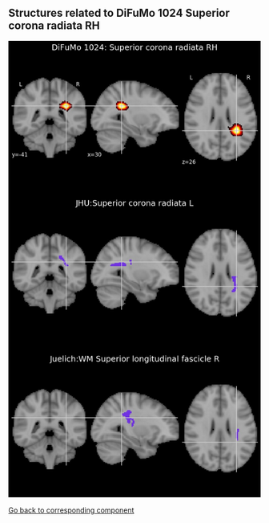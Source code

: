 


## Structures related to DiFuMo 1024 Superior corona radiata RH

![853](853.jpg "Structures related to DiFuMo 1024 Superior corona radiata RH")

[Go back to corresponding component](https://parietal-inria.github.io/DiFuMo/1024/html/853.html)